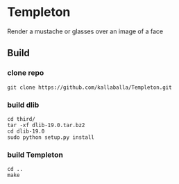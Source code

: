 # Templeton
Render a mustache or glasses over an image of a face

## Build

### clone repo
    git clone https://github.com/kallaballa/Templeton.git
    
### build dlib
    cd third/
    tar -xf dlib-19.0.tar.bz2
    cd dlib-19.0
    sudo python setup.py install
    
### build Templeton
    cd ..
    make
    

